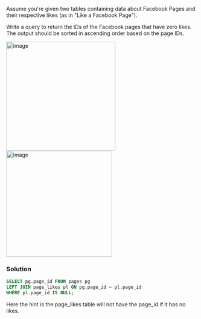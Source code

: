 Assume you're given two tables containing data about Facebook Pages and their respective likes (as in "Like a Facebook Page").

Write a query to return the IDs of the Facebook pages that have zero likes. The output should be sorted in ascending order based on the page IDs.

<img width="289" alt="image" src="https://github.com/swethamurthy25/SQL_Practise-Questions/assets/112581595/5417d7ab-1804-4c82-a3b0-5ac55cb41d99">

<img width="280" alt="image" src="https://github.com/swethamurthy25/SQL_Practise-Questions/assets/112581595/e4ac75a7-c9f6-4834-a15d-1dea268b02c0">


### Solution

```sql
SELECT pg.page_id FROM pages pg
LEFT JOIN page_likes pl ON pg.page_id = pl.page_id
WHERE pl.page_id IS NULL;
```

Here the hint is the page_likes table will not have the page_id if it has no likes.
